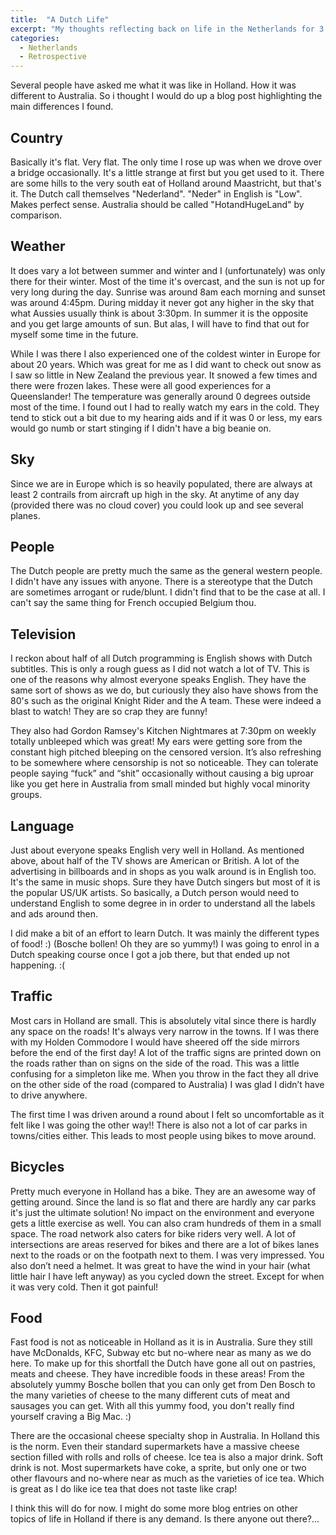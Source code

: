 ```yaml
---
title:  "A Dutch Life"
excerpt: "My thoughts reflecting back on life in the Netherlands for 3 months and how it compares to Australia."
categories: 
  - Netherlands
  - Retrospective
---
```

Several people have asked me what it was like in Holland. How it was different to Australia. So i thought I would do up a blog post highlighting the main differences I found.

## Country
Basically it's flat. Very flat. The only time I rose up was when we drove over a bridge occasionally. It's a little strange at first but you get used to it. There are some hills to the very south eat of Holland around Maastricht, but that's it.  The Dutch call themselves "Nederland". "Neder" in English is "Low". Makes perfect sense. Australia should be called "HotandHugeLand" by comparison.

## Weather
It does vary a lot between summer and winter and I (unfortunately) was only there for their winter. Most of the time it's overcast, and the sun is not up for very long during the day. Sunrise was around 8am each morning and sunset was around 4:45pm. During midday it never got any higher in the sky that what Aussies usually think is about 3:30pm. In summer it is the opposite and you get large amounts of sun. But alas, I will have to find that out for myself some time in the future. 

While I was there I also experienced one of the coldest winter in Europe for about 20 years. Which was great for me as I did want to check out snow as I saw so little in New Zealand the previous year. It snowed a few times and there were frozen lakes. These were all good experiences for a Queenslander! The temperature was generally around 0 degrees outside most of the time. I found out I had to really watch my ears in the cold. They tend to stick out a bit due to my hearing aids and if it was 0 or less, my ears would go numb or start stinging if I didn't have a big beanie on.

## Sky
Since we are in Europe which is so heavily populated, there are always at least 2 contrails from aircraft up high in the sky. At anytime of any day (provided there was no cloud cover) you could look up and see several planes.

## People
The Dutch people are pretty much the same as the general western people. I didn't have any issues with anyone. There is a stereotype that the Dutch are sometimes arrogant or rude/blunt. I didn't find that to be the case at all. I can't say the same thing for French occupied Belgium thou.

## Television
I reckon about half of all Dutch programming is English shows with Dutch subtitles. This is only a rough guess as I did not watch a lot of TV. This is  one of the reasons why almost everyone speaks English. They have the same sort of shows as we do, but curiously they also have shows from the 80's such as the original Knight Rider and the A team. These were indeed a blast to watch! They are so crap they are funny! 

They also had Gordon Ramsey's Kitchen Nightmares at 7:30pm on weekly totally unbleeped which was great! My ears were getting sore from the constant high pitched bleeping on the censored version. It’s also refreshing to be somewhere where censorship is not so noticeable. They can tolerate people saying “fuck” and “shit” occasionally without causing a big uproar like you get here in Australia from small minded but highly vocal minority groups.

## Language
Just about everyone speaks English very well in Holland. As mentioned above, about half of the TV shows are American or British. A lot of the advertising in billboards and in shops as you walk around is in English too. It's the same in music shops. Sure they have Dutch singers but most of it is the popular US/UK artists. So basically, a Dutch person would need to understand English to some degree in in order to understand all the labels and ads around then.

I did make a bit of an effort to learn Dutch. It was mainly the different types of food! :) (Bosche bollen! Oh they are so yummy!) I was going to enrol in a Dutch speaking course once I got a job there, but that ended up not happening. :(

## Traffic
Most cars in Holland are small. This is absolutely vital since there is hardly any space on the roads! It's always very narrow in the towns. If I was there with my Holden Commodore I would have sheered off the side mirrors before the end of the first day! A lot of the traffic signs are printed down on the roads rather than on signs on the side of the road. This was a little confusing for a simpleton like me. When you throw in the fact they all drive on the other side of the road (compared to Australia) I was glad I didn’t have to drive anywhere. 

The first time I was driven around a round about I felt so uncomfortable as it felt like I was going the other way!!  There is also not a lot of car parks in towns/cities either. This leads to most people using bikes to move around.

## Bicycles
Pretty much everyone in Holland has a bike. They are an awesome way of getting around. Since the land is so flat and there are hardly any car parks it's just the ultimate solution! No impact on the environment and everyone gets a little exercise as well. You can also cram hundreds of them in a small space. The road network also caters for bike riders very well. A lot of intersections are areas reserved for bikes and there are a lot of bikes lanes next to the roads or on the footpath next to them. I was very impressed. You also don’t need a helmet. It was great to have the wind in your hair (what little hair I have left anyway) as you cycled down the street. Except for when it was very cold. Then it got painful!

## Food
Fast food is not as noticeable in Holland as it is in Australia. Sure they still have McDonalds, KFC, Subway etc but no-where near as many as we do here. To make up for this shortfall the Dutch have gone all out on pastries, meats and cheese. They have incredible foods in these areas! From the absolutely yummy Bosche bollen that you can only get from Den Bosch to the many varieties of cheese to the many different cuts of meat and sausages you can get. With all this yummy food, you don't really find yourself craving a Big Mac. :)

There are the occasional cheese specialty shop in Australia. In Holland this is the norm. Even their standard supermarkets have a massive cheese section filled with rolls and rolls of cheese. Ice tea is also a major drink. Soft drink is not. Most supermarkets have coke, a sprite, but only one or two other flavours and no-where near as much as the varieties of ice tea. Which is great as I do like ice tea that does not taste like crap!

I think this will do for now. I might do some more blog entries on other topics of life in Holland if there is any demand. Is there anyone out there?...
